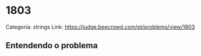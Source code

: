 # 1803

Categoria: strings
Link: https://judge.beecrowd.com/pt/problems/view/1803
## Entendendo o problema

